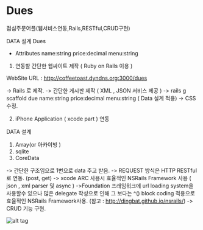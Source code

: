 Dues
====

점심주문어플(웹서비스연동,Rails,RESTful,CRUD구현)

DATA 설계
   Dues 
- Attributes
  name:string 
  price:decimal
  menu:string 


1. 연동할 간단한 웹싸이트 제작 ( Ruby on Rails 이용 ) 

WebSite URL : http://coffeetoast.dyndns.org:3000/dues

-> Rails 로 제작. 
-> 간단한 게시판 제작  ( XML , JSON 서비스 제공 ) 
-> rails g scaffold due name:string price:decimal menu:string ( Data 설계 적용) 
-> CSS 수정. 

2. iPhone Application ( xcode part ) 연동 

DATA 설계 
1. Array(or 아카이빙 ) 
2. sqlite
3. CoreData 

-> 간단한 구조임으로 1번으로 data 주고 받음. 
-> REQUEST 방식은 HTTP RESTful 로 연동. (post, get) 
-> xcode ARC 사용시 효율적인  NSRails Framework 사용 (  json , xml parser 및 async )
->Foundation 프래임워크에 url loading system을 사용할수 있으나 많은 delegate 작성으로 인해 
     그 보다는 ^() block coding 적용으로 효율적인 NSRails Framework사용.  (참고 : http://dingbat.github.io/nsrails/) 
-> CRUD 기능 구현. 


![alt tag](https://raw.github.com/wickedlysmart/Dues/master/Dues/screenshot01.png)

